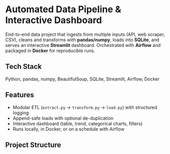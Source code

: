 # Automated Data Pipeline & Interactive Dashboard

End-to-end data project that ingests from multiple inputs (API, web scraper, CSV), cleans and transforms with **pandas/numpy**, loads into **SQLite**, and serves an interactive **Streamlit** dashboard. Orchestrated with **Airflow** and packaged in **Docker** for reproducible runs.

## Tech Stack
Python, pandas, numpy, BeautifulSoup, SQLite, Streamlit, Airflow, Docker

## Features
- Modular ETL (`extract.py` → `transform.py` → `load.py`) with structured logging
- Append-safe loads with optional de-duplication
- Interactive dashboard (table, trend, categorical charts, filters)
- Runs locally, in Docker, or on a schedule with Airflow

## Project Structure
